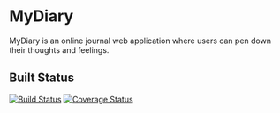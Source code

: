 # MyDiary

MyDiary is an online journal web application where users can pen down their thoughts and feelings.

## Built Status

[![Build Status](https://travis-ci.org/darhmylarhrey/MyDiary.svg?branch=develop)](https://travis-ci.org/darhmylarhrey/MyDiary)
[![Coverage Status](https://coveralls.io/repos/github/darhmylarhrey/MyDiary/badge.svg?branch=develop)](https://coveralls.io/github/darhmylarhrey/MyDiary?branch=develop)